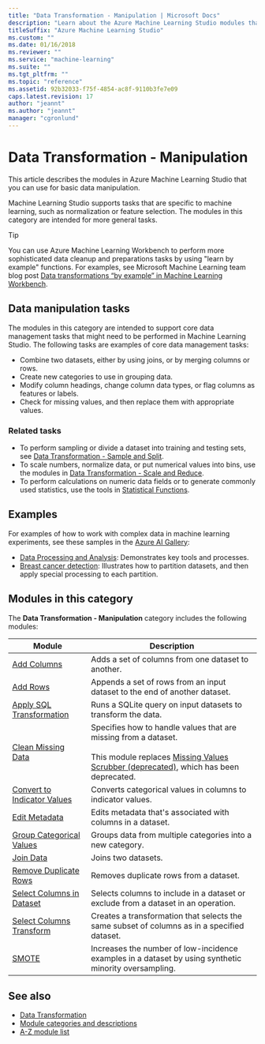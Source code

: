 ```yaml
---
title: "Data Transformation - Manipulation | Microsoft Docs"
description: "Learn about the Azure Machine Learning Studio modules that you can use for basic data manipulation."
titleSuffix: "Azure Machine Learning Studio"
ms.custom: ""
ms.date: 01/16/2018
ms.reviewer: ""
ms.service: "machine-learning"
ms.suite: ""
ms.tgt_pltfrm: ""
ms.topic: "reference"
ms.assetid: 92b32033-f75f-4854-ac8f-9110b3fe7e09
caps.latest.revision: 17
author: "jeannt"
ms.author: "jeannt"
manager: "cgronlund"
---
```

# Data Transformation - Manipulation

This article describes the modules in Azure Machine Learning Studio that you can use for basic data manipulation.

Machine Learning Studio supports tasks that are specific to machine learning, such as normalization or feature selection. The modules in this category are intended for more general tasks.

> [!TIP]
> You can use Azure Machine Learning Workbench to perform more sophisticated data cleanup and preparations tasks by using "learn by example" functions. For examples, see Microsoft Machine Learning team blog post [Data transformations “by example” in Machine Learning Workbench](https://blogs.technet.microsoft.com/machinelearning/2017/09/25/by-example-transformations-in-the-azure-machine-learning-workbench/).
   
## Data manipulation tasks
 
The modules in this category are intended to support core data management tasks that might need to be performed in Machine Learning Studio. The following tasks are examples of core data management tasks:
-   Combine two datasets, either by using joins, or by merging columns or rows.
-   Create new categories to use in grouping data.
-   Modify column headings, change column data types, or flag columns as features or labels.
-   Check for missing values, and then replace them with appropriate values.
  
### Related tasks

- To perform sampling or divide a dataset into training and testing sets, see [Data Transformation - Sample and Split](data-transformation-sample-and-split.md).
- To scale numbers, normalize data, or put numerical values into bins, use the modules in [Data Transformation - Scale and Reduce](data-transformation-scale-and-reduce.md).
- To perform calculations on numeric data fields or to generate commonly used statistics, use the tools in [Statistical Functions](statistical-functions.md).
  
## Examples

For examples of how to work with complex data in machine learning experiments, see these samples in the [Azure AI Gallery](http://azure.microsoft.com/documentation/services/machine-learning/models/):
- [Data Processing and Analysis](http://go.microsoft.com/fwlink/?LinkId=525733): Demonstrates key tools and processes.
- [Breast cancer detection](http://go.microsoft.com/fwlink/?LinkId=525726): Illustrates how to partition datasets, and then apply special processing to each partition.
 
##  Modules in this category

The **Data Transformation - Manipulation** category includes the following modules:
  
|Module|Description|
|------------|-----------------|
|[Add Columns](add-columns.md)|Adds a set of columns from one dataset to another.|
|[Add Rows](add-rows.md)|Appends a set of rows from an input dataset to the end of another dataset.|
|[Apply SQL Transformation](apply-sql-transformation.md)|Runs a SQLite query on input datasets to transform the data.|
|[Clean Missing Data](clean-missing-data.md)|Specifies how to handle values that are missing from a dataset.<br /><br /> This module replaces [Missing Values Scrubber (deprecated)](missing-values-scrubber-deprecated.md), which has been deprecated.|
|[Convert to Indicator Values](convert-to-indicator-values.md)|Converts categorical values in columns to indicator values.|
|[Edit Metadata](edit-metadata.md)|Edits metadata that's associated with columns in a dataset.|
|[Group Categorical Values](group-categorical-values.md)|Groups data from multiple categories into a new category.|
|[Join Data](join-data.md)|Joins two datasets.|
|[Remove Duplicate Rows](remove-duplicate-rows.md)|Removes duplicate rows from a dataset.|
|[Select Columns in Dataset](select-columns-in-dataset.md)|Selects columns to include in a dataset or exclude from a dataset in an operation.|
|[Select Columns Transform](select-columns-transform.md)|Creates a transformation that selects the same subset of columns as in a specified dataset.|
|[SMOTE](smote.md)|Increases the number of low-incidence examples in a dataset by using synthetic minority oversampling.|
  
## See also

- [Data Transformation](data-transformation.md)
- [Module categories and descriptions](machine-learning-module-descriptions.md)
- [A-Z module list](a-z-module-list.md)